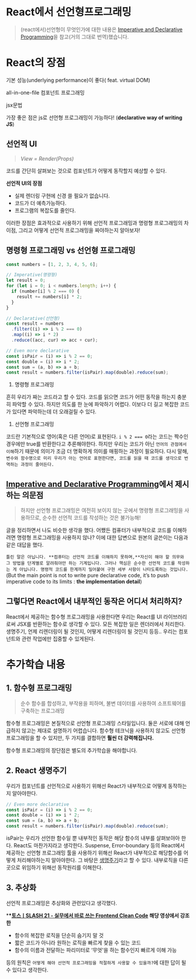 # React에서 선언형프로그래밍

> (react에서)선언형이 무엇인가에 대한 내용은 [Imperative and Declarative Programming](https://medium.com/@Ancyr/imperative-and-declarative-programming-e04b48887ab6)을 참고(거의 그대로 번역)했습니다.

# React의 장점

기본 성능(underlying performance)이 좋다( feat. virtual DOM)

all-in-one-file 컴포넌트 프로그래밍

jsx문법

가장 좋은 점은 js로 선언형 프로그래밍이 가능하다! (**declarative way of writing JS**)

## 선언적 UI

> _View = Render(Props)_

코드를 간단히 살펴보는 것으로 컴포넌트가 어떻게 동작할지 예상할 수 있다.

**선언적 UI의 장점**

- 실제 렌더링 구현에 신경 쓸 필요가 없습니다.
- 코드가 더 예측가능하다.
- 프로그램의 복잡도를 줄인다.

이러한 장점은 효과적으로 사용하기 위해 선언적 프로그래밍과 명령형 프로그래밍의 차이점, 그리고 어떻게 선언적 프로그래밍을 짜야하는지 알아보자!

## 명령형 프로그래밍 vs 선언형 프로그래밍

```jsx
const numbers = [1, 2, 3, 4, 5, 6];

// Imperative(명령형)
let result = 0;
for (let i = 0; i < numbers.length; i++) {
  if (number[i] % 2 === 0) {
    result += numbers[i] * 2;
  }
}

// Declarative(선언형)
const result = numbers
  .filter((i) => i % 2 === 0)
  .map((i) => i * 2)
  .reduce((acc, cur) => acc + cur);

// Even more declarative
const isPair = (i) => i % 2 == 0;
const double = (i) => i * 2;
const sum = (a, b) => a + b;
const result = numbers.filter(isPair).map(double).reduce(sum);
```

1. 명령형 프로그래밍

흔히 우리가 짜는 코드라고 할 수 있다. 코드를 읽으면 코드가 어떤 동작을 하는지 충분히 파악할 수 있다. 하지만 의도를 한 눈에 파악하기 어렵다. 이보다 더 길고 복잡한 코드가 있다면 파악하는데 더 오래걸릴 수 있다.

1. 선언형 프로그래밍

코드란 기본적으로 영어(혹은 다른 언어)로 표현된다. `i % 2 === 0`라는 코드는 짝수인 경우에만 true를 반환한다고 추론해야한다. 하지만 우리는 코드가 아닌 `언어의 관점에서 이해`하기 때문에 의미가 조금 더 명확하게 의미를 매핑하는 과정이 필요하다. 다시 말해, `변수와 함수명으로 미리 우리가 아는 언어로 표현한다면, 코드를 읽을 때 코드를 생각으로 번역하는 과정이 줄어든다.`

## [Imperative and Declarative Programming](https://medium.com/@Ancyr/imperative-and-declarative-programming-e04b48887ab6)에서 제시하는 의문점

> 하지만 선언형 프로그래밍은 여전히 보이지 않는 곳에서 명령형 프로그래밍을 사용하므로, 순수한 선언적 코드를 작성하는 것은 불가능해!

글을 정리하면서 나도 비슷한 생각을 했다. 어쨌든 컴퓨터가 내부적으로 코드를 이해하려면 명령형 프로그래밍을 사용하지 않나? 이에 대한 답변으로 원본의 글쓴이는 다음과 같은 대답을 했다.

`틀린 말은 아닙니다. **컴퓨터는 선언적 코드를 이해하지 못하며,**자신이 해야 할 의무와 그 방법을 단계별로 알려줘야만 하는 기계입니다. 그러나 핵심은 순수한 선언적 코드를 작성하는 게 아닙니다. 명령적 코드를 한계까지 밀어붙여 구현 세부 사항이 나타도록하는 것입니다.`(But the main point is not to write pure declarative code, it’s to push imperative code to its limits : **the implementation detail**)

## 그렇다면 React에서 내부적인 동작은 어디서 처리하지?

React에서 제공하는 함수형 프로그래밍을 사용한다면 우리는 React를 UI 라이브러리로써 JSX를 반환하는 함수로 생각할 수 있다. 모든 복잡한 일은 렌더러에서 처리한다. 생명주기, 언제 리렌더링이 될 것인지, 어떻게 리렌더링이 될 것인지 등등.. 우리는 컴포넌트와 관련 작업에만 집중할 수 있게된다.

# 추가학습 내용

## 1. 함수형 프로그래밍

> 순수 함수를 합성하고, 부작용을 피하며, 불변 데이터를 사용하여 소프트웨어를 구축하는 프로그래밍

함수형 프로그래밍은 본질적으로 선언형 프로그래밍 스타일입니다. 둘은 서로에 대해 언급하지 않고는 제대로 설명하기 어렵습니다. 함수형 테크닉을 사용하지 않고도 선언형 프로그래밍을 할 수 있지만, 두 가지를 결합하면 **훨씬 더 강력해집니다.**

함수형 프로그래밍의 장단점은 별도의 추가학습을 해야합니다.

## 2. React 생명주기

우리가 컴포넌트를 선언적으로 사용하기 위해선 React가 내부적으로 어떻게 동작하는지 알아야한다.

```jsx
// Even more declarative
const isPair = (i) => i % 2 == 0;
const double = (i) => i * 2;
const sum = (a, b) => a + b;
const result = numbers.filter(isPair).map(double).reduce(sum);
```

isPair는 우리가 선언한 함수일 뿐 내부적인 동작은 해당 함수의 내부를 살펴보야아 한다. React도 마찬가지라고 생각한다. Suspense, Error-boundary 등의 React에서 제공하는 선언형 프로그래밍 툴을 사용하기 위해선 React가 내부적으로 해당함수를 어떻게 처리해야하는지 알아야한다. 그 바탕은 [생명주기](https://ko.reactjs.org/docs/state-and-lifecycle.html)라고 할 수 있다. 내부로직을 다른 곳으로 위임하기 위해선 동작원리를 이해한다.

## 3. 추상화

선언적 프로그래밍은 추상화와 관련있다고 생각했다.

\***\*[토스ㅣSLASH 21 - 실무에서 바로 쓰는 Frontend Clean Code](https://www.youtube.com/watch?v=edWbHp_k_9Y&t=987s) 해당 영상에서 강조한**

- 함수의 복잡한 로직을 단순히 숨기지 말 것
- 짧은 코드가 아니라 원하는 로직을 빠르게 찾을 수 있는 코드
- 함수의 이름과 전달하는 파리미터로 ‘무엇'을 하는 함수인지 빠르게 이해 가능

등의 원칙은 `어떻게 해야 선언적 프로그래밍을 적절하게 사용할 수 있을까?`에 대한 답이 될 수 있다고 생각한다.
